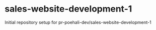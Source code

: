 # sales-website-development-1

Initial repository setup for pr-poehali-dev/sales-website-development-1